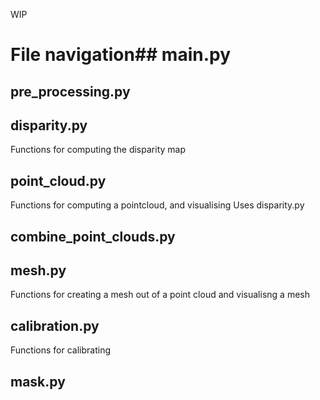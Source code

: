WIP
# File navigation## main.py

## pre_processing.py


## disparity.py
Functions for computing the disparity map

## point_cloud.py
Functions for computing a pointcloud, and visualising
Uses disparity.py

## combine_point_clouds.py

## mesh.py
Functions for creating a mesh out of a point cloud and visualisng a mesh

## calibration.py
Functions for calibrating

## mask.py
